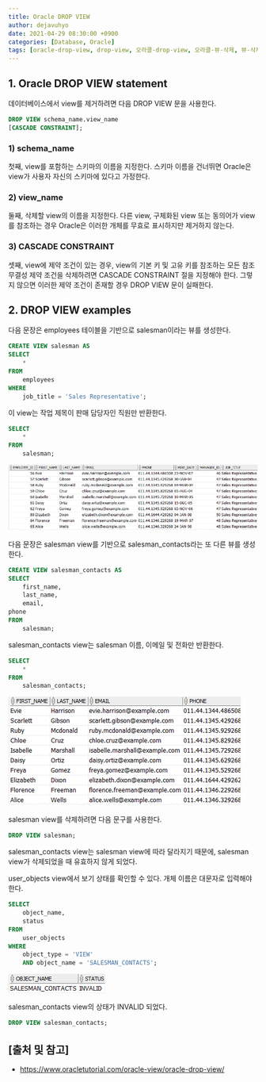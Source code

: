 ```yaml
---
title: Oracle DROP VIEW
author: dejavuhyo
date: 2021-04-29 08:30:00 +0900
categories: [Database, Oracle]
tags: [oracle-drop-view, drop-view, 오라클-drop-view, 오라클-뷰-삭제, 뷰-삭제]
---
```


## 1. Oracle DROP VIEW statement
데이터베이스에서 view를 제거하려면 다음 DROP VIEW 문을 사용한다.

```sql
DROP VIEW schema_name.view_name
[CASCADE CONSTRAINT];
```

### 1) schema_name
첫째, view를 포함하는 스키마의 이름을 지정한다. 스키마 이름을 건너뛰면 Oracle은 view가 사용자 자신의 스키마에 있다고 가정한다.

### 2) view_name
둘째, 삭제할 view의 이름을 지정한다. 다른 view, 구체화된 view 또는 동의어가 view를 참조하는 경우 Oracle은 이러한 개체를 무효로 표시하지만 제거하지 않는다.

### 3) CASCADE CONSTRAINT
셋째, view에 제약 조건이 있는 경우, view의 기본 키 및 고유 키를 참조하는 모든 참조 무결성 제약 조건을 삭제하려면 CASCADE CONSTRAINT 절을 지정해야 한다. 그렇지 않으면 이러한 제약 조건이 존재할 경우 DROP VIEW 문이 실패한다.

## 2. DROP VIEW examples
다음 문장은 employees 테이블을 기반으로 salesman이라는 뷰를 생성한다.

```sql
CREATE VIEW salesman AS
SELECT
    *
FROM
    employees
WHERE
    job_title = 'Sales Representative';
```

이 view는 작업 제목이 판매 담당자인 직원만 반환한다.

```sql
SELECT
    *
FROM
    salesman;
```

![salesman-view](/assets/img/2021-04-29-oracle-drop-view/salesman-view.png)

다음 문장은 salesman view를 기반으로 salesman_contacts라는 또 다른 뷰를 생성한다.

```sql
CREATE VIEW salesman_contacts AS
SELECT
    first_name,
    last_name,
    email,
phone
FROM
    salesman;
```

salesman_contacts view는 salesman 이름, 이메일 및 전화만 반환한다.

```sql
SELECT
    *
FROM
    salesman_contacts;
```

![salesman-contacts-view](/assets/img/2021-04-29-oracle-drop-view/salesman-contacts-view.png)

salesman view를 삭제하려면 다음 문구를 사용한다.

```sql
DROP VIEW salesman;
```

salesman_contacts view는 salesman view에 따라 달라지기 때문에, salesman view가 삭제되었을 때 유효하지 않게 되었다.

user_objects view에서 보기 상태를 확인할 수 있다. 개체 이름은 대문자로 입력해야 한다.

```sql
SELECT
    object_name,
    status
FROM
    user_objects
WHERE
    object_type = 'VIEW'
    AND object_name = 'SALESMAN_CONTACTS';
```

![invalid-view](/assets/img/2021-04-29-oracle-drop-view/invalid-view.png)

salesman_contacts view의 상태가 INVALID 되었다.

```sql
DROP VIEW salesman_contacts;
```

## [출처 및 참고]
* <https://www.oracletutorial.com/oracle-view/oracle-drop-view/>

